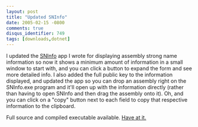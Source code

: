 ```yaml
---
layout: post
title: "Updated SNInfo"
date: 2005-02-15 -0800
comments: true
disqus_identifier: 749
tags: [downloads,dotnet]
---
```

I updated the
[SNInfo](/archive/2005/02/07/sninfo-strong-naming-info-for-.net-assemblies.aspx)
app I wrote for displaying assembly strong name information so now it
shows a minimum amount of information in a small window to start with,
and you can click a button to expand the form and see more detailed
info. I also added the full public key to the information displayed, and
updated the app so you can drop an assembly right on the SNInfo.exe
program and it'll open up with the information directly (rather than
having to open SNInfo and then drag the assembly onto it). Oh, and you
can click on a "copy" button next to each field to copy that respective
information to the clipboard.

 Full source and compiled executable available. [Have at
it.](/archive/2005/02/07/sninfo-strong-naming-info-for-.net-assemblies.aspx)
